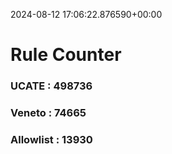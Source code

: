 2024-08-12 17:06:22.876590+00:00
# Rule Counter 
 ### UCATE : 498736

 ### Veneto : 74665

 ### Allowlist : 13930